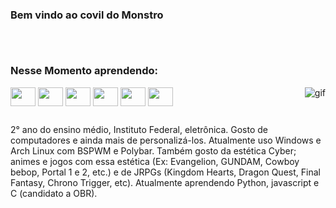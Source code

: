 ### Bem vindo ao covil do Monstro

##

<div style="display: inline_block"><br>
  
###  Nesse Momento aprendendo:
 
  <img align="center" height="30" width="40" src="https://cdn.jsdelivr.net/gh/devicons/devicon/icons/arduino/arduino-original-wordmark.svg" />
  <img align="center" height="30" width="40" src="https://cdn.jsdelivr.net/gh/devicons/devicon/icons/bash/bash-original.svg" />
  <img align="center" height="30" width="40" src="https://cdn.jsdelivr.net/gh/devicons/devicon/icons/c/c-original.svg" />
  <img align="center" height="30" width="40" src="https://cdn.jsdelivr.net/gh/devicons/devicon/icons/linux/linux-original.svg" />
  <img align="center" height="30" width="40" src="https://cdn.jsdelivr.net/gh/devicons/devicon/icons/python/python-original.svg" />
  <img align="center" height="30" width="40" src="https://cdn.jsdelivr.net/gh/devicons/devicon/icons/javascript/javascript-original.svg" />
  <img align="right" alt="gif" src="https://media.discordapp.net/attachments/1076830972831604807/1078373048572444752/tumblr_2b78b5c0a8d9881b1d08c8de3c41e8dc_51ea192b_640.gif">
         
 </div>
 
 ##
 
2° ano do ensino médio, Instituto Federal, eletrônica. Gosto de computadores e ainda mais de personalizá-los. Atualmente uso Windows e Arch Linux com BSPWM e Polybar. Também gosto da estética Cyber; animes e jogos com essa estética (Ex: Evangelion, GUNDAM, Cowboy bebop, Portal 1 e 2, etc.) e de JRPGs (Kingdom Hearts, Dragon Quest, Final Fantasy, Chrono Trigger, etc). Atualmente aprendendo Python, javascript e C (candidato a OBR).
